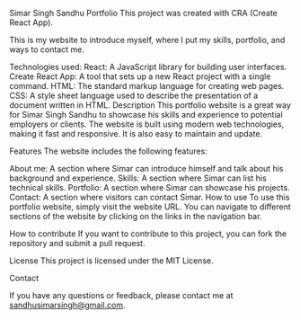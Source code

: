 Simar Singh Sandhu Portfolio
This project was created with CRA (Create React App).

This is my website to introduce myself, where I put my skills, portfolio, and ways to contact me.

Technologies used:
React: A JavaScript library for building user interfaces.
Create React App: A tool that sets up a new React project with a single command.
HTML: The standard markup language for creating web pages.
CSS: A style sheet language used to describe the presentation of a document written in HTML.
Description
This portfolio website is a great way for Simar Singh Sandhu to showcase his skills and experience to potential employers or clients. The website is built using modern web technologies, making it fast and responsive. It is also easy to maintain and update.

Features
The website includes the following features:

About me: A section where Simar can introduce himself and talk about his background and experience.
Skills: A section where Simar can list his technical skills.
Portfolio: A section where Simar can showcase his projects.
Contact: A section where visitors can contact Simar.
How to use
To use this portfolio website, simply visit the website URL. You can navigate to different sections of the website by clicking on the links in the navigation bar.

How to contribute
If you want to contribute to this project, you can fork the repository and submit a pull request.

License
This project is licensed under the MIT License.   

Contact

If you have any questions or feedback, please contact me at sandhusimarsingh@gmail.com.
